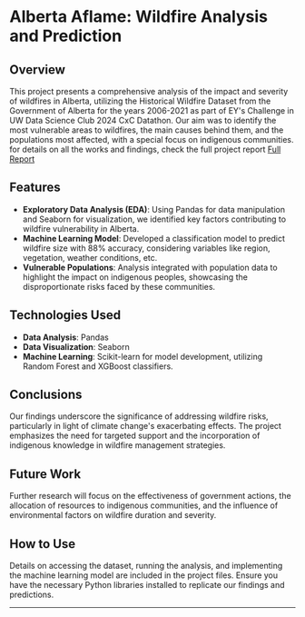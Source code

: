 # Alberta Aflame: Wildfire Analysis and Prediction

## Overview
This project presents a comprehensive analysis of the impact and severity of wildfires in Alberta, utilizing the Historical Wildfire Dataset from the Government of Alberta for the years 2006-2021 as part of EY's Challenge in UW Data Science Club 2024 CxC Datathon. Our aim was to identify the most vulnerable areas to wildfires, the main causes behind them, and the populations most affected, with a special focus on indigenous communities.
for details on all the works and findings, check the full project report [Full Report](challenge/report.pdf)


## Features
- **Exploratory Data Analysis (EDA)**: Using Pandas for data manipulation and Seaborn for visualization, we identified key factors contributing to wildfire vulnerability in Alberta.
- **Machine Learning Model**: Developed a classification model to predict wildfire size with 88% accuracy, considering variables like region, vegetation, weather conditions, etc.
- **Vulnerable Populations**: Analysis integrated with population data to highlight the impact on indigenous peoples, showcasing the disproportionate risks faced by these communities.

## Technologies Used
- **Data Analysis**: Pandas
- **Data Visualization**: Seaborn
- **Machine Learning**: Scikit-learn for model development, utilizing Random Forest and XGBoost classifiers.

## Conclusions
Our findings underscore the significance of addressing wildfire risks, particularly in light of climate change's exacerbating effects. The project emphasizes the need for targeted support and the incorporation of indigenous knowledge in wildfire management strategies.

## Future Work
Further research will focus on the effectiveness of government actions, the allocation of resources to indigenous communities, and the influence of environmental factors on wildfire duration and severity.

## How to Use
Details on accessing the dataset, running the analysis, and implementing the machine learning model are included in the project files. Ensure you have the necessary Python libraries installed to replicate our findings and predictions.

---

